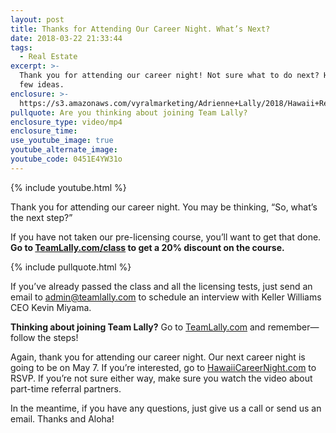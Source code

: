 ```yaml
---
layout: post
title: Thanks for Attending Our Career Night. What’s Next?
date: 2018-03-22 21:33:44
tags:
  - Real Estate
excerpt: >-
  Thank you for attending our career night! Not sure what to do next? Here are a
  few ideas.
enclosure: >-
  https://s3.amazonaws.com/vyralmarketing/Adrienne+Lally/2018/Hawaii+Real+Estate+Agents-+Attended+Career+Night+-+Now+What%2521.mp4
pullquote: Are you thinking about joining Team Lally?
enclosure_type: video/mp4
enclosure_time:
use_youtube_image: true
youtube_alternate_image:
youtube_code: 0451E4YW31o
---
```


{% include youtube.html %}

Thank you for attending our career night. You may be thinking, “So, what’s the next step?”&nbsp;

If you have not taken our pre-licensing course, you’ll want to get that done. **Go to [TeamLally.com/class](TeamLally.com/class) to get a 20% discount on the course.&nbsp;**

{% include pullquote.html %}

If you’ve already passed the class and all the licensing tests, just send an email to [admin@teamlally.com](javascript:void(location.href='mailto:'+String.fromCharCode(97,100,109,105,110,64,116,101,97,109,108,97,108,108,121,46,99,111,109))) to schedule an interview with Keller Williams CEO Kevin Miyama.&nbsp;

**Thinking about joining Team Lally?** Go to [TeamLally.com](TeamLally.com) and remember—follow the steps! &nbsp;

Again, thank you for attending our career night. Our next career night is going to be on May 7. If you’re interested, go to [HawaiiCareerNight.com](HawaiiCareerNight.com) to RSVP. If you’re not sure either way, make sure you watch the video about part-time referral partners.&nbsp;

In the meantime, if you have any questions, just give us a call or send us an email. Thanks and Aloha!